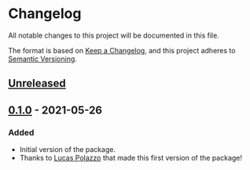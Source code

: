 # Changelog

All notable changes to this project will be documented in this file.

The format is based on [Keep a Changelog](https://keepachangelog.com/en/1.0.0/),
and this project adheres to [Semantic Versioning](https://semver.org/spec/v2.0.0.html).

## [Unreleased]

## [0.1.0] - 2021-05-26

### Added

- Initial version of the package.
- Thanks to [Lucas Polazzo](https://gitlab.com/LucazzP) that made
  this first version of the package!

[Unreleased]: https://gitlab.com/snowman-labs/flutter-devs/project_base_snow/-/compare/master...v0.1.0
[0.1.0]: https://gitlab.com/snowman-labs/flutter-devs/project_base_snow/-/tags/v0.1.0
